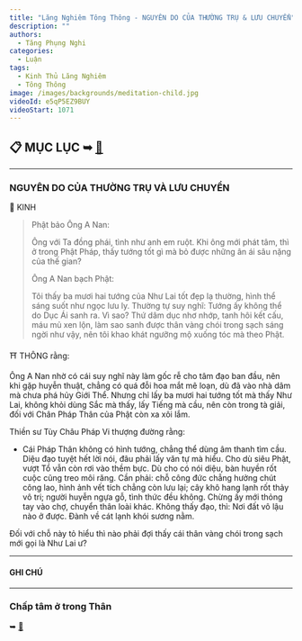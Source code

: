 ```yaml
---
title: "Lăng Nghiêm Tông Thông - NGUYÊN DO CỦA THƯỜNG TRỤ & LƯU CHUYỂN"
description: ""
authors: 
  - Tăng Phụng Nghi
categories:
  - Luận
tags:
  - Kinh Thủ Lăng Nghiêm
  - Tông Thông
image: /images/backgrounds/meditation-child.jpg
videoId: e5qP5EZ9BUY
videoStart: 1071
---
```


<h2>📋 MỤC LỤC ➥ <a href="/interpretations/lang-nghiem-tong-thong-muc-luc">🔗</a></h2>

<hr class="blog-rule" />

### NGUYÊN DO CỦA THƯỜNG TRỤ VÀ LƯU CHUYỂN

📒 KINH

> Phật bảo Ông A Nan: 
> 
> Ông với Ta đồng phái, tình như anh em ruột. 
> Khi ông mới phát tâm, thì ở trong Phật Pháp, thấy tướng tốt gì mà bỏ được những ân ái sâu nặng của thế gian?
>
>  Ông A Nan bạch Phật: 
> 
> Tôi thấy ba mươi hai tướng của Như Lai tốt đẹp lạ thường, hình thể sáng suốt như ngọc lưu ly. 
> Thường tự suy nghĩ: Tướng ấy không thể do Dục Ái sanh ra. 
> Vì sao? Thứ dâm dục nhơ nhớp, tanh hôi kết cấu, máu mủ xen lộn, làm sao sanh được thân vàng chói trong sạch sáng ngời như vậy, nên tôi khao khát ngưỡng mộ xuống tóc mà theo Phật.

⛩ THÔNG rằng: 

Ông A Nan nhờ có cái suy nghĩ này làm gốc rễ cho tâm đạo ban đầu, nên khi gặp huyễn thuật, chẳng có quá đỗi hoa mắt mê loạn, dù đã vào nhà dâm mà chưa phá hủy Giới Thể. Nhưng chỉ lấy ba mươi hai tướng tốt mà thấy Như Lai, không khỏi dùng Sắc mà thấy, lấy Tiếng mà cầu, nên còn trong tà giải, đối với Chân Pháp Thân của Phật còn xa xôi lắm.

Thiền sư Tùy Châu Pháp Vi thượng đường rằng:

- Cái Pháp Thân không có hình tướng, chẳng thể dùng âm thanh tìm cầu. Diệu đạo tuyệt hết lời nói, đâu phải lấy văn tự mà hiểu. Cho dù siêu Phật, vượt Tổ vẫn còn rơi vào thềm bực. Dù cho có nói diệu, bàn huyền rốt cuộc cũng treo môi răng. Cần phải: chỗ công đức chẳng hưởng chút công lao, hình ảnh vết tích chẳng còn lưu lại; cây khô hang lạnh rốt thảy vô tri; người huyễn ngựa gỗ, tình thức đều không. Chừng ấy mới thỏng tay vào chợ, chuyển thân loài khác. Không thấy đạo, thì: Nơi đất vô lậu nào ở được. Đành về cát lạnh khói sương nằm.

Đối với chỗ này tỏ hiểu thì nào phải đợi thấy cái thân vàng chói trong sạch mới gọi là Như Lai ư?

<hr class="blog-rule" />

#### GHI CHÚ

[^1]: ⭐️

<hr class="blog-rule" />

###  Chấp tâm ở trong Thân
➥ [🔗](/interpretations/lang-nghiem-tong-thong-I-chap-tam-o-trong-than)
